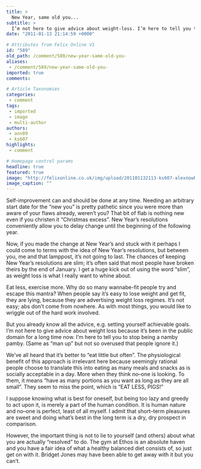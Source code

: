 ```yaml
---
title: >
  New Year, same old you...
subtitle: >
  I’m not here to give advice about weight-loss. I’m here to tell you to man up!
date: "2011-01-13 21:14:59 +0000"

# Attributes from Felix Online V1
id: "589"
old_path: /comment/589/new-year-same-old-you-
aliases:
 - /comment/589/new-year-same-old-you-
imported: true
comments:

# Article Taxonomies
categories:
 - comment
tags:
 - imported
 - image
 - multi-author
authors:
 - ann09
 - ks607
highlights:
 - comment

# Homepage control params
headline: true
featured: true
image: "http://felixonline.co.uk/img/upload/201101132113-ks607-alexnowb.jpg"
image_caption: ""
---
```


Self-improvement can and should be done at any time. Needing an arbitrary start date for the “new you” is pretty pathetic since you were more than aware of your flaws already, weren’t you? That bit of flab is nothing new even if you christen it “Christmas excess”. New Year’s resolutions conveniently allow you to delay change until the beginning of the following year.

Now, if you made the change at New Year’s and stuck with it perhaps I could come to terms with the idea of New Year’s resolutions, but between you, me and that lamppost, it’s not going to last. The chances of keeping New Year’s resolutions are slim; it’s often said that most people have broken theirs by the end of January. I get a huge kick out of using the word “slim”, as weight loss is what I really want to whine about.

Eat less, exercise more. Why do so many wannabe-fit people try and escape this mantra? When people say it’s easy to lose weight and get fit, they are lying, because they are advertising weight loss regimes. It’s not easy; abs don’t come from nowhere. As with most things, you would like to wriggle out of the hard work involved.

But you already know all the advice, e.g. setting yourself achievable goals. I’m not here to give advice about weight loss because it’s been in the public domain for a long time now. I’m here to tell you to stop being a namby pamby. (Same as “man up” but not so overused that people ignore it.)

We’ve all heard that it’s better to “eat little but often”. The physiological benefit of this approach is irrelevant here because seemingly rational people choose to translate this into eating as many meals and snacks as is socially acceptable in a day. More when they think no–one is looking. To them, it means “have as many portions as you want as long as they are all small”. They seem to miss the point, which is “EAT LESS, PIGS!”

I suppose knowing what is best for oneself, but being too lazy and greedy to act upon it, is merely a part of the human condition. It is human nature and no–one is perfect, least of all myself. I admit that short–term pleasures are sweet and doing what’s best in the long term is a dry, dry prospect in comparison.

However, the important thing is not to lie to yourself (and others) about what you are actually “resolved” to do. The gym at Ethos is an absolute haven and you have a fair idea of what a healthy balanced diet consists of, so just get on with it. Bridget Jones may have been able to get away with it but you can’t.

